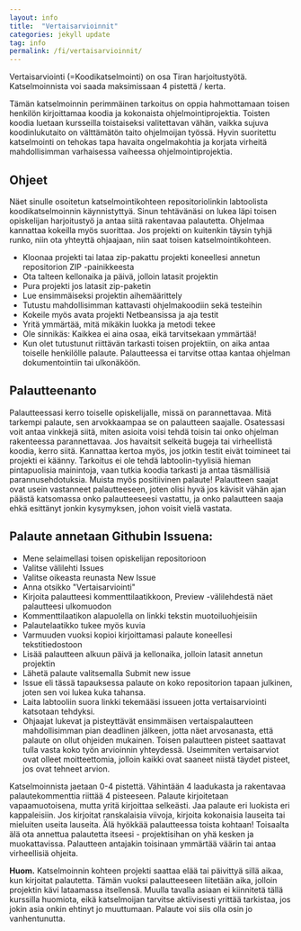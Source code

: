 ```yaml
---
layout: info
title:  "Vertaisarvioinnit"
categories: jekyll update
tag: info
permalink: /fi/vertaisarvioinnit/
---
```


Vertaisarviointi (=Koodikatselmointi) on osa Tiran harjoitustyötä. Katselmoinnista voi saada maksimissaan 4 pistettä / kerta.

Tämän katselmoinnin perimmäinen tarkoitus on oppia hahmottamaan toisen henkilön kirjoittamaa koodia ja kokonaista ohjelmointiprojektia. Toisten koodia luetaan kursseilla toistaiseksi valitettavan vähän, vaikka sujuva koodinlukutaito on välttämätön taito ohjelmoijan työssä. Hyvin suoritettu katselmointi on tehokas tapa havaita ongelmakohtia ja korjata virheitä mahdollisimman varhaisessa vaiheessa ohjelmointiprojektia.

## Ohjeet

Näet sinulle osoitetun katselmointikohteen repositoriolinkin labtoolista koodikatselmoinnin käynnistyttyä. Sinun tehtävänäsi on lukea läpi toisen opiskelijan harjoitustyö ja antaa siitä rakentavaa palautetta. Ohjelmaa kannattaa kokeilla myös suorittaa. Jos projekti on kuitenkin täysin tyhjä runko, niin ota yhteyttä ohjaajaan, niin saat toisen katselmointikohteen.

* Kloonaa projekti tai lataa zip-pakattu projekti koneellesi annetun repositorion ZIP -painikkeesta
* Ota talteen kellonaika ja päivä, jolloin latasit projektin
* Pura projekti jos latasit zip-paketin
* Lue ensimmäiseksi projektin aihemäärittely
* Tutustu mahdollisimman kattavasti ohjelmakoodiin sekä testeihin
* Kokeile myös avata projekti Netbeansissa ja aja testit
* Yritä ymmärtää, mitä mikäkin luokka ja metodi tekee
* Ole sinnikäs: Kaikkea ei aina osaa, eikä tarvitsekaan ymmärtää!
* Kun olet tutustunut riittävän tarkasti toisen projektiin, on aika antaa toiselle henkilölle palaute. Palautteessa ei tarvitse ottaa kantaa ohjelman dokumentointiin tai ulkonäköön.

## Palautteenanto

Palautteessasi kerro toiselle opiskelijalle, missä on parannettavaa. Mitä tarkempi palaute, sen arvokkaampaa se on palautteen saajalle. Osatessasi voit antaa vinkkejä siitä, miten asioita voisi tehdä toisin tai onko ohjelman rakenteessa parannettavaa. Jos havaitsit selkeitä bugeja tai virheellistä koodia, kerro siitä. Kannattaa kertoa myös, jos jotkin testit eivät toimineet tai projekti ei käänny. Tarkoitus ei ole tehdä labtoolin-tyylisiä hieman pintapuolisia mainintoja, vaan tutkia koodia tarkasti ja antaa täsmällisiä parannusehdotuksia. Muista myös positiivinen palaute! Palautteen saajat ovat usein vastanneet palautteeseen, joten olisi hyvä jos kävisit vähän ajan päästä katsomassa onko palautteeseesi vastattu, ja onko palautteen saaja ehkä esittänyt jonkin kysymyksen, johon voisit vielä vastata. 

## Palaute annetaan Githubin Issuena:

* Mene selaimellasi toisen opiskelijan repositorioon
* Valitse välilehti Issues
* Valitse oikeasta reunasta New Issue
* Anna otsikko "Vertaisarviointi"
* Kirjoita palautteesi kommenttilaatikkoon, Preview -välilehdestä näet palautteesi ulkomuodon
* Kommenttilaatikon alapuolella on linkki tekstin muotoiluohjeisiin
* Palautelaatikko tukee myös kuvia
* Varmuuden vuoksi kopioi kirjoittamasi palaute koneellesi tekstitiedostoon
* Lisää palautteen alkuun päivä ja kellonaika, jolloin latasit annetun projektin
* Lähetä palaute valitsemalla Submit new issue
* Issue eli tässä tapauksessa palaute on koko repositorion tapaan julkinen, joten sen voi lukea kuka tahansa.
* Laita labtooliin suora linkki tekemääsi issueen jotta vertaisarviointi katsotaan tehdyksi.
* Ohjaajat lukevat ja pisteyttävät ensimmäisen vertaispalautteen mahdollisimman pian deadlinen jälkeen, jotta näet arvosanasta, että palaute on ollut ohjeiden mukainen. Toisen palautteen pisteet saattavat tulla vasta koko työn arvioinnin yhteydessä. Useimmiten vertaisarviot ovat olleet moitteettomia, jolloin kaikki ovat saaneet niistä täydet pisteet, jos ovat tehneet arvion.

Katselmoinnista jaetaan 0-4 pistettä. Vähintään 4 laadukasta ja rakentavaa palautekommenttia riittää 4 pisteeseen. Palaute kirjoitetaan vapaamuotoisena, mutta yritä kirjoittaa selkeästi. Jaa palaute eri luokista eri kappaleisiin. Jos kirjoitat ranskalaisia viivoja, kirjoita kokonaisia lauseita tai mieluiten useita lauseita. Älä hyökkää palautteessa toista kohtaan! Toisaalta älä ota annettua palautetta itseesi - projektisihan on yhä kesken ja muokattavissa. Palautteen antajakin toisinaan ymmärtää väärin tai antaa virheellisiä ohjeita.

**Huom.** Katselmoinnin kohteen projekti saattaa elää tai päivittyä sillä aikaa, kun kirjoitat palautetta. Tämän vuoksi palautteeseen liitetään aika, jolloin projektin kävi lataamassa itsellensä. Muulla tavalla asiaan ei kiinnitetä tällä kurssilla huomiota, eikä katselmoijan tarvitse aktiivisesti yrittää tarkistaa, jos jokin asia onkin ehtinyt jo muuttumaan. Palaute voi siis olla osin jo vanhentunutta.
